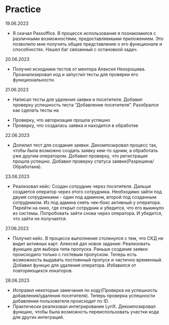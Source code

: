 # Practice
19.06.2023
 - Я скачал Passoffice. В процессе использования я познакомился с различными возможностями, предоставляемыми 
   приложением. Это позволило мне получить общее представление о его функционале и способностях. Нашел баг связанный с остановкой задач.

20.06.2023
 - Получил исходники тестов от ментора Алексея Нехорошева. Проанализировал код и запустил тесты для проверки его функциональности.

21.06.2023
 - Написал тесты для удаления заявки и посетителя. Добавил проверку успешность теста “Добавление посетителя”. Разобрался как сделать тесты на
  +	Проверку, что авторизация прошла успешно
  +	Проверку, что создалась заявка и находится в обработке

22.06.2023  
 - Допилил тест для создания заявки. Декомпозировал процесс так, чтобы была возможно создать заявку кем-то одним, а обработать уже другим оператором. Добавил 
   проверку, что регистрация прошла успешно. Добавил проверку статуса заявки(Разрешена/Обработана).

23.06.2023
- Реализовал кейс:
 Создан сотрудник через посетителя. Дальше создается оператор через этого сотрудника. Необходимо зайти под двумя сотрудниками - один под админом, второй под           созданным сотрудником. Из под админа снять чек-бокс активный у оператора. Перейти на окно, где открыт сотрудник и убедится, что его выкинуло из системы. Попробовать  зайти снова через оператора. И убедится, что зайти не получается. 

27.06.2023
- Получил кейс. В процессе выполнения столкнулся с тем, что СКД не видит активных карт. Алексей дал новое задание:
 Реализовать функцию для выбора типа пропуска. Раньше создание заявки происходило только с гостевым пропуском. Теперь есть возможность выдавать постоянный пропуск и частично временный.
 Добавил функцю для удаления оператора. Избавился от повторяющихся локаторов.

28.06.2023
- Исправил некоторые замечания по коду(Проверка на успешность добавления/удаления посетителя). Теперь проверка успешности добавления пользователя происходит по ID.
- Практически реализовал интегрирование LyriX. Декомпозировал функцию, чтобы была возможнсть переиспользовать участки кода для других интеграций. 
